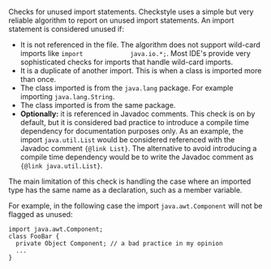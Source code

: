 Checks for unused import statements. Checkstyle uses a simple but very
reliable algorithm to report on unused import statements. An import
statement is considered unused if:

-   It is not referenced in the file. The algorithm does not support
    wild-card imports like `import             java.io.*;`. Most IDE's
    provide very sophisticated checks for imports that handle wild-card
    imports.
-   It is a duplicate of another import. This is when a class is
    imported more than once.
-   The class imported is from the `java.lang` package. For example
    importing `java.lang.String`.
-   The class imported is from the same package.
-   **Optionally:** it is referenced in Javadoc comments. This check is
    on by default, but it is considered bad practice to introduce a
    compile time dependency for documentation purposes only. As an
    example, the import `java.util.List` would be considered referenced
    with the Javadoc comment `{@link List}`. The alternative to avoid
    introducing a compile time dependency would be to write the Javadoc
    comment as `{@link java.util.List}`.

The main limitation of this check is handling the case where an imported
type has the same name as a declaration, such as a member variable.

For example, in the following case the import `java.awt.Component` will
not be flagged as unused:

    import java.awt.Component;
    class FooBar {
      private Object Component; // a bad practice in my opinion
      ...
    }
